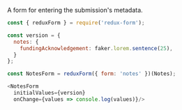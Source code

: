 A form for entering the submission's metadata.

```js
const { reduxForm } = require('redux-form');

const version = {
  notes: {
    fundingAcknowledgement: faker.lorem.sentence(25),
  }
};

const NotesForm = reduxForm({ form: 'notes' })(Notes);

<NotesForm 
  initialValues={version} 
  onChange={values => console.log(values)}/>
```
